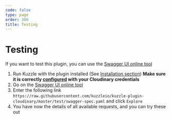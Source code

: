 ```yaml
--- 
code: false
type: page
order: 300
title: Testing
---
```


# Testing 

If you want to test this plugin, you can use the [Swagger UI online tool](https://petstore.swagger.io)

1) Run Kuzzle with the plugin installed (See [Installation section](/official-plugins/cloudinary/1/essentials/installation)) **Make sure it is correctly [configured](/official-plugins/cloudinary/1/essentials/installation#configuration) with your Cloudinary credentials**
2) Go on the [Swagger UI online tool](https://petstore.swagger.io)
3) Enter the following link `https://raw.githubusercontent.com/kuzzleio/kuzzle-plugin-cloudinary/master/test/swagger-spec.yaml` and click `Explore`
4) You have now the details of all available requests, and you can try these out